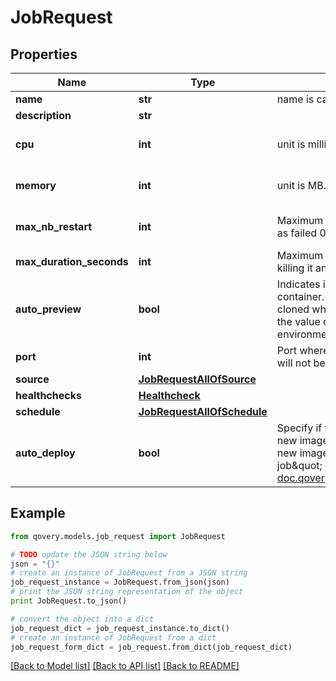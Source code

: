 # JobRequest


## Properties

Name | Type | Description | Notes
------------ | ------------- | ------------- | -------------
**name** | **str** | name is case insensitive | 
**description** | **str** |  | [optional] 
**cpu** | **int** | unit is millicores (m). 1000m &#x3D; 1 cpu | [optional] [default to 500]
**memory** | **int** | unit is MB. 1024 MB &#x3D; 1GB | [optional] [default to 512]
**max_nb_restart** | **int** | Maximum number of restart allowed before the job is considered as failed 0 means that no restart/crash of the job is allowed  | [optional] [default to 0]
**max_duration_seconds** | **int** | Maximum number of seconds allowed for the job to run before killing it and mark it as failed  | [optional] 
**auto_preview** | **bool** | Indicates if the &#39;environment preview option&#39; is enabled for this container.   If enabled, a preview environment will be automatically cloned when &#x60;/preview&#x60; endpoint is called.   If not specified, it takes the value of the &#x60;auto_preview&#x60; property from the associated environment.  | [optional] 
**port** | **int** | Port where to run readiness and liveliness probes checks. The port will not be exposed externally | [optional] 
**source** | [**JobRequestAllOfSource**](JobRequestAllOfSource.md) |  | [optional] 
**healthchecks** | [**Healthcheck**](Healthcheck.md) |  | 
**schedule** | [**JobRequestAllOfSchedule**](JobRequestAllOfSchedule.md) |  | [optional] 
**auto_deploy** | **bool** | Specify if the job will be automatically updated after receiving a new image tag or a new commit according to the source type.  The new image tag shall be communicated via the \&quot;Auto Deploy job\&quot; endpoint https://api-doc.qovery.com/#tag/Jobs/operation/autoDeployJobEnvironments  | [optional] 

## Example

```python
from qovery.models.job_request import JobRequest

# TODO update the JSON string below
json = "{}"
# create an instance of JobRequest from a JSON string
job_request_instance = JobRequest.from_json(json)
# print the JSON string representation of the object
print JobRequest.to_json()

# convert the object into a dict
job_request_dict = job_request_instance.to_dict()
# create an instance of JobRequest from a dict
job_request_form_dict = job_request.from_dict(job_request_dict)
```
[[Back to Model list]](../README.md#documentation-for-models) [[Back to API list]](../README.md#documentation-for-api-endpoints) [[Back to README]](../README.md)


